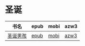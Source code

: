 # 圣诞

| 书名 | epub | mobi | azw3 |
| --- | --- | --- | --- |
| [圣诞男孩](http://ct.dalanmei.com/f/31084289-571814762-e1bebd) | [epub](http://ct.dalanmei.com/f/31084289-571814762-e1bebd) | [mobi](http://ct.dalanmei.com/f/31084289-571544248-373f69) | [azw3](http://ct.dalanmei.com/f/31084289-572016135-4b515a) |
